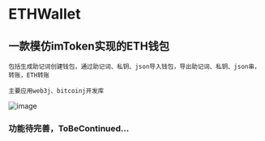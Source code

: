 # ETHWallet
## 一款模仿imToken实现的ETH钱包
    包括生成助记词创建钱包，通过助记词、私钥、json导入钱包，导出助记词、私钥、json串，转账，ETH转账
    
    主要应用web3j、bitcoinj开发库
 ![image](https://raw.githubusercontent.com/DywaneQ/ETHWallet/master/img/Screenshot_2018-05-04-19-28-50-432_com.gongchuang.ethtoken.png)

    
    
### 功能待完善，ToBeContinued...
